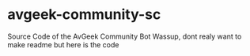 # avgeek-community-sc
Source Code of the AvGeek Community Bot
Wassup, dont realy want to make readme but here is the code

